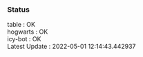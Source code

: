 ### Status


table : OK  
hogwarts : OK  
icy-bot : OK  
Latest Update : 2022-05-01 12:14:43.442937
